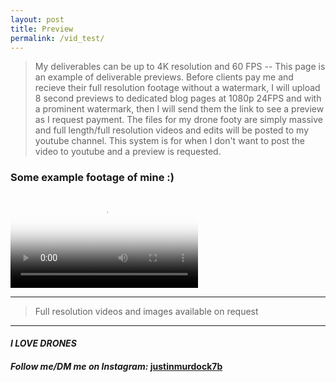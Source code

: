 ```yaml
---
layout: post
title: Preview 
permalink: /vid_test/
---
```


> My deliverables can be up to 4K resolution and 60 FPS -- This page is an example of deliverable previews. Before clients pay me and recieve their full resolution footage  without a watermark, I will upload 8 second previews to dedicated blog pages at 1080p 24FPS and with a prominent watermark, then I will send them the link to see a preview as I request payment. The files for my drone footy are simply massive and full length/full resolution videos and edits will be posted to my youtube channel. This system is for when I don't want to post the video to youtube and a preview is requested.

### Some example footage of mine :)

<video src="https://github.com/AkulaFPV/akulafpv.github.io/blob/master/vid_test/_templates/test_video.mp4?raw=true" poster="https://github.com/AkulaFPV/akulafpv.github.io/blob/master/vid_test/_templates/poster.jpg?raw=true" style="max-width: 100%; max-height: 100%" controls preload></video>

___

> Full resolution videos and images available on request

___

#### _**I LOVE DRONES**_
#### _Follow me/DM me on Instagram:_ [**justinmurdock7b**](https://www.instagram.com/justinmurdock7b/?hl=en)
